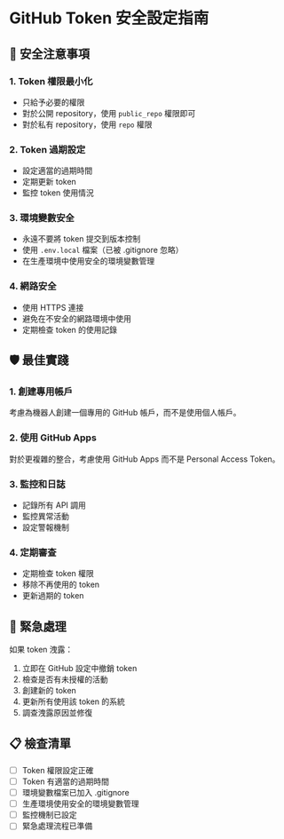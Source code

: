 # GitHub Token 安全設定指南

## 🔐 安全注意事項

### 1. Token 權限最小化
- 只給予必要的權限
- 對於公開 repository，使用 `public_repo` 權限即可
- 對於私有 repository，使用 `repo` 權限

### 2. Token 過期設定
- 設定適當的過期時間
- 定期更新 token
- 監控 token 使用情況

### 3. 環境變數安全
- 永遠不要將 token 提交到版本控制
- 使用 `.env.local` 檔案（已被 .gitignore 忽略）
- 在生產環境中使用安全的環境變數管理

### 4. 網路安全
- 使用 HTTPS 連接
- 避免在不安全的網路環境中使用
- 定期檢查 token 的使用記錄

## 🛡️ 最佳實踐

### 1. 創建專用帳戶
考慮為機器人創建一個專用的 GitHub 帳戶，而不是使用個人帳戶。

### 2. 使用 GitHub Apps
對於更複雜的整合，考慮使用 GitHub Apps 而不是 Personal Access Token。

### 3. 監控和日誌
- 記錄所有 API 調用
- 監控異常活動
- 設定警報機制

### 4. 定期審查
- 定期檢查 token 權限
- 移除不再使用的 token
- 更新過期的 token

## 🚨 緊急處理

如果 token 洩露：
1. 立即在 GitHub 設定中撤銷 token
2. 檢查是否有未授權的活動
3. 創建新的 token
4. 更新所有使用該 token 的系統
5. 調查洩露原因並修復

## 📋 檢查清單

- [ ] Token 權限設定正確
- [ ] Token 有適當的過期時間
- [ ] 環境變數檔案已加入 .gitignore
- [ ] 生產環境使用安全的環境變數管理
- [ ] 監控機制已設定
- [ ] 緊急處理流程已準備 